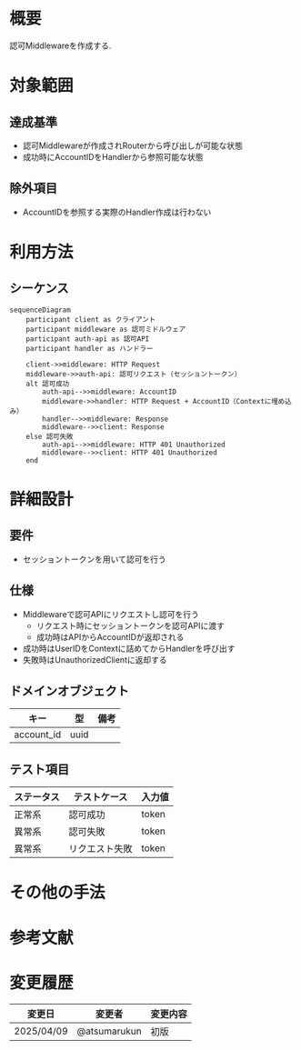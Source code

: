 # 概要

認可Middlewareを作成する.

# 対象範囲

## 達成基準

- 認可Middlewareが作成されRouterから呼び出しが可能な状態
- 成功時にAccountIDをHandlerから参照可能な状態

## 除外項目

- AccountIDを参照する実際のHandler作成は行わない

# 利用方法

## シーケンス

```mermaid
sequenceDiagram
    participant client as クライアント
    participant middleware as 認可ミドルウェア
    participant auth-api as 認可API
    participant handler as ハンドラー

    client->>middleware: HTTP Request
    middleware->>auth-api: 認可リクエスト（セッショントークン）
    alt 認可成功
        auth-api-->>middleware: AccountID
        middleware->>handler: HTTP Request + AccountID（Contextに埋め込み）
        handler-->>middleware: Response
        middleware-->>client: Response
    else 認可失敗
        auth-api-->>middleware: HTTP 401 Unauthorized
        middleware-->>client: HTTP 401 Unauthorized
    end
```

# 詳細設計

## 要件

- セッショントークンを用いて認可を行う

## 仕様

- Middlewareで認可APIにリクエストし認可を行う
  - リクエスト時にセッショントークンを認可APIに渡す
  - 成功時はAPIからAccountIDが返却される
- 成功時はUserIDをContextに詰めてからHandlerを呼び出す
- 失敗時はUnauthorizedClientに返却する

## ドメインオブジェクト

| キー | 型 | 備考 |
| --- | --- | --- |
| account_id | uuid | |

## テスト項目

| ステータス | テストケース | 入力値 |
| --- | --- | --- |
| 正常系 | 認可成功 | token |
| 異常系 | 認可失敗 | token |
| 異常系 | リクエスト失敗 | token |

# その他の手法

# 参考文献

# 変更履歴

| 変更日 | 変更者 | 変更内容 |
| --- | --- | --- |
| 2025/04/09 | @atsumarukun | 初版 |
